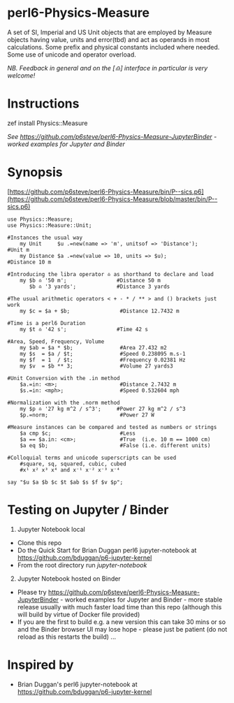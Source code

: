 # perl6-Physics-Measure
A set of SI, Imperial and US Unit objects that are employed by Measure objects having value, units and error(tbd) and act as operands in most calculations. Some prefix and physical constants included where needed. Some use of unicode and operator overload.

*NB. Feedback in general and on the [♎️] interface in particular is very welcome!*

# Instructions
zef install Physics::Measure

*See https://github.com/p6steve/perl6-Physics-Measure-JupyterBinder - worked examples for Jupyter and Binder* 

# Synopsis
[https://github.com/p6steve/perl6-Physics-Measure/bin/P--sics.p6](https://github.com/p6steve/perl6-Physics-Measure/blob/master/bin/P--sics.p6)

```perl6
use Physics::Measure;
use Physics::Measure::Unit;

#Instances the usual way 
    my Unit     $u .=new(name => 'm', unitsof => 'Distance');      #Unit m
    my Distance $a .=new(value => 10, units => $u);                #Distance 10 m
        
#Introducing the libra operator ♎️ as shorthand to declare and load
    my $b ♎️ '50 m';                #Distance 50 m
       $b ♎️ '3 yards';             #Distance 3 yards

#The usual arithmetic operators < + - * / ** > and () brackets just work
    my $c = $a + $b;                #Distance 12.7432 m 

#Time is a perl6 Duration
    my $t ♎️ '42 s';                #Time 42 s

#Area, Speed, Frequency, Volume
    my $ab = $a * $b;               #Area 27.432 m2
    my $s  = $a / $t;               #Speed 0.238095 m.s-1
    my $f  = 1  / $t;               #Frequency 0.02381 Hz
    my $v  = $b ** 3;               #Volume 27 yards3

#Unit Conversion with the .in method
    $a.=in: <m>;                    #Distance 2.7432 m
    $s.=in: <mph>;                  #Speed 0.532604 mph 

#Normalization with the .norm method
    my $p ♎️ '27 kg m^2 / s^3';     #Power 27 kg m^2 / s^3 
    $p.=norm;                       #Power 27 W 

#Measure instances can be compared and tested as numbers or strings
    $a cmp $c;                      #Less
    $a == $a.in: <cm>;              #True  (i.e. 10 m == 1000 cm) 
    $a eq $b;                       #False (i.e. different units)

#Colloquial terms and unicode superscripts can be used
    #square, sq, squared, cubic, cubed
    #x¹ x² x³ x⁴ and x⁻¹ x⁻² x⁻³ x⁻⁴ 

say "$u $a $b $c $t $ab $s $f $v $p"; 
```

# Testing on Jupyter / Binder

1. Jupyter Notebook local
- Clone this repo
- Do the Quick Start for Brian Duggan perl6 jupyter-notebook at <https://github.com/bduggan/p6-jupyter-kernel>
- From the root directory run *jupyter-notebook*

2. Jupyter Notebook hosted on Binder
- Please try https://github.com/p6steve/perl6-Physics-Measure-JupyterBinder - worked examples for Jupyter and Binder - more stable release usually with much faster load time than this repo (although this will build by virtue of Docker file provided)
- If you are the first to build e.g. a new version this can take 30 mins or so and the Binder browser UI may lose hope - please just be patient (do not reload as this restarts the build) ...

# Inspired by
* Brian Duggan's perl6 jupyter-notebook at <https://github.com/bduggan/p6-jupyter-kernel>
